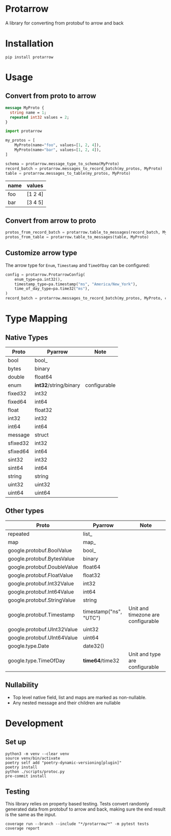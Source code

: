 # Protarrow

A library for converting from protobuf to arrow and back 

# Installation

```shell
pip install protarrow
```

# Usage

## Convert from proto to arrow

```protobuf
message MyProto {
  string name = 1;
  repeated int32 values = 2;
}
```

```python
import protarrow

my_protos = [
    MyProto(name="foo", values=[1, 2, 4]),
    MyProto(name="bar", values=[1, 2, 4]),
]

schema = protarrow.message_type_to_schema(MyProto)
record_batch = protarrow.messages_to_record_batch(my_protos, MyProto)
table = protarrow.messages_to_table(my_protos, MyProto)
```

| name   | values   |
|:-------|:---------|
| foo    | [1 2 4]  |
| bar    | [3 4 5]  |


## Convert from arrow to proto

```python
protos_from_record_batch = protarrow.table_to_messages(record_batch, MyProto)
protos_from_table = protarrow.table_to_messages(table, MyProto)
```

## Customize arrow type

The arrow type for `Enum`, `Timestamp` and `TimeOfDay` can be configured:

```python
config = protarrow.ProtarrowConfig(
    enum_type=pa.int32(),
    timestamp_type=pa.timestamp("ms", "America/New_York"),
    time_of_day_type=pa.time32("ms"),
)
record_batch = protarrow.messages_to_record_batch(my_protos, MyProto, config)
```

# Type Mapping

## Native Types

| Proto    | Pyarrow                 | Note         |
|----------|-------------------------|--------------|
| bool     | bool_                   |              |
| bytes    | binary                  |              |
| double   | float64                 |              |
| enum     | **int32**/string/binary | configurable |
| fixed32  | int32                   |              |
| fixed64  | int64                   |              |
| float    | float32                 |              |
| int32    | int32                   |              |
| int64    | int64                   |              |
| message  | struct                  |              |
| sfixed32 | int32                   |              |
| sfixed64 | int64                   |              |
| sint32   | int32                   |              |
| sint64   | int64                   |              |
| string   | string                  |              |
| uint32   | uint32                  |              |
| uint64   | uint64                  |              |

## Other types


| Proto                       | Pyarrow                | Note                               |
|-----------------------------|------------------------|------------------------------------|
| repeated                    | list_                  |                                    |
| map                         | map_                   |                                    |
| google.protobuf.BoolValue   | bool_                  |                                    |
| google.protobuf.BytesValue  | binary                 |                                    |
| google.protobuf.DoubleValue | float64                |                                    |
| google.protobuf.FloatValue  | float32                |                                    |
| google.protobuf.Int32Value  | int32                  |                                    |
| google.protobuf.Int64Value  | int64                  |                                    |
| google.protobuf.StringValue | string                 |                                    |
| google.protobuf.Timestamp   | timestamp("ns", "UTC") | Unit and timezone are configurable |
| google.protobuf.UInt32Value | uint32                 |                                    |
| google.protobuf.UInt64Value | uint64                 |                                    |
| google.type.Date            | date32()               |                                    |
| google.type.TimeOfDay       | **time64**/time32      | Unit and type are configurable     |

## Nullability

* Top level native field, list and maps are marked as non-nullable.
* Any nested message and their children are nullable

# Development

## Set up

```shell
python3 -m venv --clear venv
source venv/bin/activate
poetry self add "poetry-dynamic-versioning[plugin]"
poetry install
python ./scripts/protoc.py
pre-commit install
```

## Testing

This library relies on property based testing. 
Tests convert randomly generated data from protobuf to arrow and back, making sure the end result is the same as the input.

```shell
coverage run --branch --include "*/protarrow/*" -m pytest tests
coverage report
```
